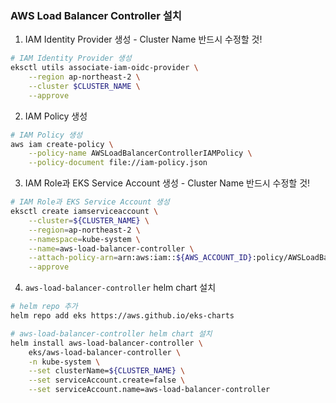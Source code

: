 ### AWS Load Balancer Controller 설치

1. IAM Identity Provider 생성 - Cluster Name 반드시 수정할 것!

```bash
# IAM Identity Provider 생성
eksctl utils associate-iam-oidc-provider \
    --region ap-northeast-2 \
    --cluster $CLUSTER_NAME \
    --approve
```

2. IAM Policy 생성 

```bash
# IAM Policy 생성
aws iam create-policy \
    --policy-name AWSLoadBalancerControllerIAMPolicy \
    --policy-document file://iam-policy.json
```

3. IAM Role과 EKS Service Account 생성 - Cluster Name 반드시 수정할 것!

```bash
# IAM Role과 EKS Service Account 생성
eksctl create iamserviceaccount \
    --cluster=${CLUSTER_NAME} \
    --region=ap-northeast-2 \
    --namespace=kube-system \
    --name=aws-load-balancer-controller \
    --attach-policy-arn=arn:aws:iam::${AWS_ACCOUNT_ID}:policy/AWSLoadBalancerControllerIAMPolicy \
    --approve
```

4. `aws-load-balancer-controller` helm chart 설치

```bash
# helm repo 추가
helm repo add eks https://aws.github.io/eks-charts

# aws-load-balancer-controller helm chart 설치
helm install aws-load-balancer-controller \
    eks/aws-load-balancer-controller \
    -n kube-system \
    --set clusterName=${CLUSTER_NAME} \
    --set serviceAccount.create=false \
    --set serviceAccount.name=aws-load-balancer-controller
```